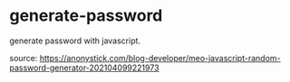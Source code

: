 # generate-password
generate password with javascript.

source: https://anonystick.com/blog-developer/meo-javascript-random-password-generator-202104099221973
